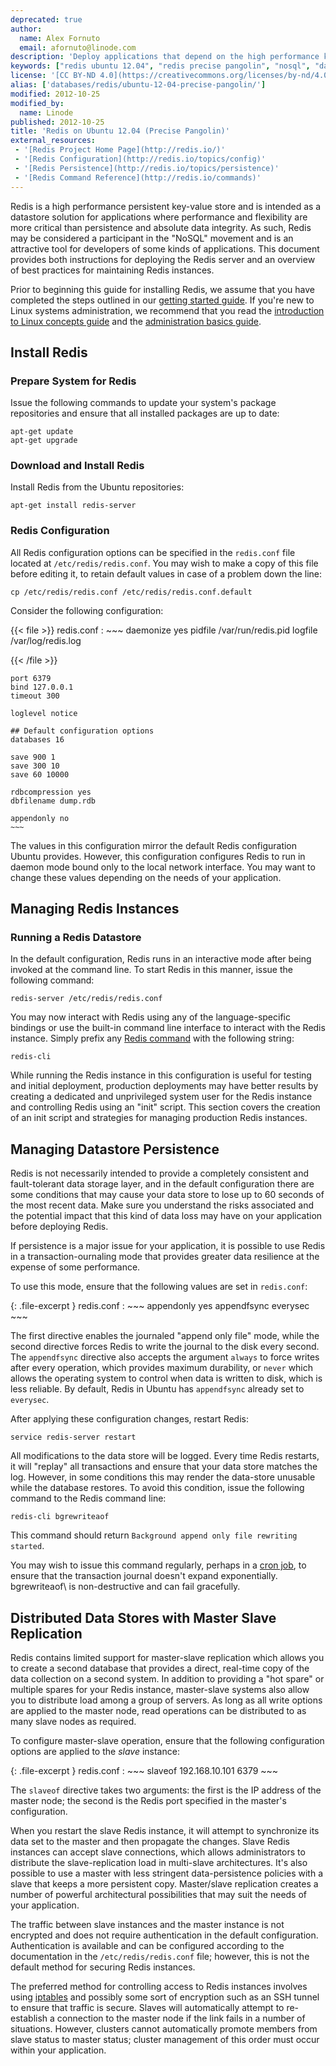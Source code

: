 ```yaml
---
deprecated: true
author:
  name: Alex Fornuto
  email: afornuto@linode.com
description: 'Deploy applications that depend on the high performance key-value store Redis.'
keywords: ["redis ubuntu 12.04", "redis precise pangolin", "nosql", "database", "key-value store"]
license: '[CC BY-ND 4.0](https://creativecommons.org/licenses/by-nd/4.0)'
alias: ['databases/redis/ubuntu-12-04-precise-pangolin/']
modified: 2012-10-25
modified_by:
  name: Linode
published: 2012-10-25
title: 'Redis on Ubuntu 12.04 (Precise Pangolin)'
external_resources:
 - '[Redis Project Home Page](http://redis.io/)'
 - '[Redis Configuration](http://redis.io/topics/config)'
 - '[Redis Persistence](http://redis.io/topics/persistence)'
 - '[Redis Command Reference](http://redis.io/commands)'
---
```


Redis is a high performance persistent key-value store and is intended as a datastore solution for applications where performance and flexibility are more critical than persistence and absolute data integrity. As such, Redis may be considered a participant in the "NoSQL" movement and is an attractive tool for developers of some kinds of applications. This document provides both instructions for deploying the Redis server and an overview of best practices for maintaining Redis instances.

Prior to beginning this guide for installing Redis, we assume that you have completed the steps outlined in our [getting started guide](/docs/getting-started/). If you're new to Linux systems administration, we recommend that you read the [introduction to Linux concepts guide](/docs/tools-reference/introduction-to-linux-concepts) and the [administration basics guide](/docs/using-linux/administration-basics).

## Install Redis

### Prepare System for Redis

Issue the following commands to update your system's package repositories and ensure that all installed packages are up to date:

    apt-get update
    apt-get upgrade 

### Download and Install Redis

Install Redis from the Ubuntu repositories:

    apt-get install redis-server

### Redis Configuration

All Redis configuration options can be specified in the `redis.conf` file located at `/etc/redis/redis.conf`. You may wish to make a copy of this file before editing it, to retain default values in case of a problem down the line:

    cp /etc/redis/redis.conf /etc/redis/redis.conf.default

Consider the following configuration:

{{< file >}}
redis.conf
:   ~~~
daemonize yes
pidfile /var/run/redis.pid
logfile /var/log/redis.log

{{< /file >}}

    port 6379
    bind 127.0.0.1
    timeout 300

    loglevel notice

    ## Default configuration options
    databases 16

    save 900 1
    save 300 10
    save 60 10000

    rdbcompression yes
    dbfilename dump.rdb

    appendonly no
    ~~~

The values in this configuration mirror the default Redis configuration Ubuntu provides. However, this configuration configures Redis to run in daemon mode bound only to the local network interface. You may want to change these values depending on the needs of your application.

## Managing Redis Instances

### Running a Redis Datastore

In the default configuration, Redis runs in an interactive mode after being invoked at the command line. To start Redis in this manner, issue the following command:

    redis-server /etc/redis/redis.conf

You may now interact with Redis using any of the language-specific bindings or use the built-in command line interface to interact with the Redis instance. Simply prefix any [Redis command](http://redis.io/commands) with the following string:

    redis-cli

While running the Redis instance in this configuration is useful for testing and initial deployment, production deployments may have better results by creating a dedicated and unprivileged system user for the Redis instance and controlling Redis using an "init" script. This section covers the creation of an init script and strategies for managing production Redis instances.

## Managing Datastore Persistence

Redis is not necessarily intended to provide a completely consistent and fault-tolerant data storage layer, and in the default configuration there are some conditions that may cause your data store to lose up to 60 seconds of the most recent data. Make sure you understand the risks associated and the potential impact that this kind of data loss may have on your application before deploying Redis.

If persistence is a major issue for your application, it is possible to use Redis in a transaction-ournaling mode that provides greater data resilience at the expense of some performance.

To use this mode, ensure that the following values are set in `redis.conf`:

{: .file-excerpt }
redis.conf
:   ~~~
    appendonly yes
    appendfsync everysec
    ~~~

The first directive enables the journaled "append only file" mode, while the second directive forces Redis to write the journal to the disk every second. The `appendfsync` directive also accepts the argument `always` to force writes after every operation, which provides maximum durability, or `never` which allows the operating system to control when data is written to disk, which is less reliable. By default, Redis in Ubuntu has `appendfsync` already set to `everysec`.

After applying these configuration changes, restart Redis:

    service redis-server restart

All modifications to the data store will be logged. Every time Redis restarts, it will "replay" all transactions and ensure that your data store matches the log. However, in some conditions this may render the data-store unusable while the database restores. To avoid this condition, issue the following command to the Redis command line:

    redis-cli bgrewriteaof

This command should return `Background append only file rewriting started`.

You may wish to issue this command regularly, perhaps in a [cron job](/docs/linux-tools/utilities/cron), to ensure that the transaction journal doesn't expand exponentially. bgrewriteaof\ is non-destructive and can fail gracefully.

## Distributed Data Stores with Master Slave Replication

Redis contains limited support for master-slave replication which allows you to create a second database that provides a direct, real-time copy of the data collection on a second system. In addition to providing a "hot spare" or multiple spares for your Redis instance, master-slave systems also allow you to distribute load among a group of servers. As long as all write options are applied to the master node, read operations can be distributed to as many slave nodes as required.

To configure master-slave operation, ensure that the following configuration options are applied to the *slave* instance:

{: .file-excerpt }
redis.conf
:   ~~~
    slaveof 192.168.10.101 6379
    ~~~

The `slaveof` directive takes two arguments: the first is the IP address of the master node; the second is the Redis port specified in the master's configuration.

When you restart the slave Redis instance, it will attempt to synchronize its data set to the master and then propagate the changes. Slave Redis instances can accept slave connections, which allows administrators to distribute the slave-replication load in multi-slave architectures. It's also possible to use a master with less stringent data-persistence policies with a slave that keeps a more persistent copy. Master/slave replication creates a number of powerful architectural possibilities that may suit the needs of your application.

The traffic between slave instances and the master instance is not encrypted and does not require authentication in the default configuration. Authentication is available and can be configured according to the documentation in the `/etc/redis/redis.conf` file; however, this is not the default method for securing Redis instances.

The preferred method for controlling access to Redis instances involves using [iptables](/docs/security/firewalls/iptables) and possibly some sort of encryption such as an SSH tunnel to ensure that traffic is secure. Slaves will automatically attempt to re-establish a connection to the master node if the link fails in a number of situations. However, clusters cannot automatically promote members from slave status to master status; cluster management of this order must occur within your application.
